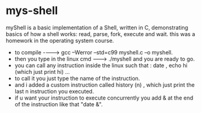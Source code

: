 # mys-shell
myShell is a basic implementation of a Shell, written in C, demonstrating basics of how a shell works: read, parse, fork, execute and wait. this was a homework in the operating system course.<br/>
<ul>
  <li>to compile ----> gcc –Werror –std=c99 myshell.c –o myshell.</li>
  <li>then you type in the linux cmd ---> ./myshell   and you are ready to go.</li>
  <li>you can call any instruction inside the linux such that  : date , echo hi (which just print hi) ...</li>
  <li>to call it you just type the name of the instruction.</li>
  <li>and i added a custom instruction called history (n)  , which just print the last n instruction you executed.</li>
  <li>if u want your instruction to execute concurrently you add & at the end of the instruction like that "date &".</li>
</ul>

